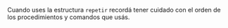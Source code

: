 Cuando uses la estructura `repetir` recordá tener cuidado con el orden de los procedimientos y comandos que usás. 